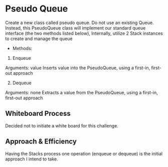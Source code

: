 # Pseudo Queue
Create a new class called pseudo queue.
Do not use an existing Queue.
Instead, this PseudoQueue class will implement our standard queue interface (the two methods listed below),
Internally, utilize 2 Stack instances to create and manage the queue
* Methods:
1. Enqueue

Arguments: value
Inserts value into the PseudoQueue, using a first-in, first-out approach


2. Dequeue

Arguments: none
Extracts a value from the PseudoQueue, using a first-in, first-out approach
## Whiteboard Process
Decided not to initiate a white board for this challenge.
## Approach & Efficiency
Having the Stacks process one operation (enqueue or dequeue) is the initial approach I intend to take. 

